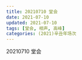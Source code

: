 ```yaml
---
title: 20210710 堂会 
date: 2021-07-10
updated: 2021-07-10
tags: [堂会, 相声, 高峰] 
categories: (2021)辛丑年场次 
---
```

20210710 堂会 



